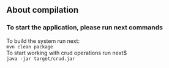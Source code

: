## About compilation ##
### To start the application, please run next commands ###
To build the system run next:\
`mvn clean package`\
To start working with crud operations run next$ \
`java -jar target/crud.jar`
